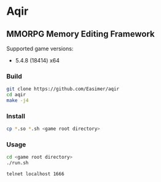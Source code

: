 # Aqir
## MMORPG Memory Editing Framework
Supported game versions:
* 5.4.8 (18414) x64
### Build
```bash
git clone https://github.com/Easimer/aqir
cd aqir
make -j4
```
### Install
```bash
cp *.so *.sh <game root directory>
```
### Usage
```bash
cd <game root directory>
./run.sh
```
```bash
telnet localhost 1666
```
